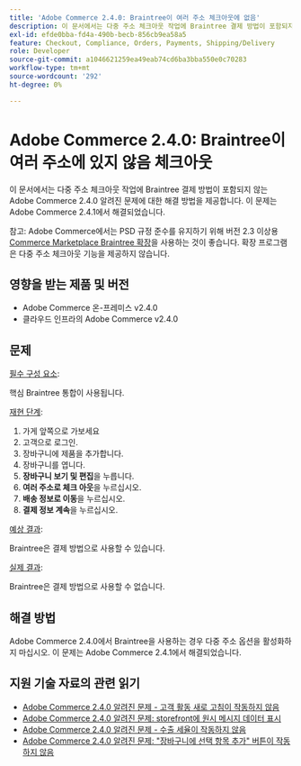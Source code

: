 ```yaml
---
title: 'Adobe Commerce 2.4.0: Braintree이 여러 주소 체크아웃에 없음'
description: 이 문서에서는 다중 주소 체크아웃 작업에 Braintree 결제 방법이 포함되지 않는 Adobe Commerce 2.4.0 알려진 문제에 대한 해결 방법을 제공합니다. 이 문제는 Adobe Commerce 2.4.1에서 해결되었습니다.
exl-id: efde0bba-fd4a-490b-becb-856cb9ea58a5
feature: Checkout, Compliance, Orders, Payments, Shipping/Delivery
role: Developer
source-git-commit: a1046621259ea49eab74cd6ba3bba550e0c70283
workflow-type: tm+mt
source-wordcount: '292'
ht-degree: 0%

---
```


# Adobe Commerce 2.4.0: Braintree이 여러 주소에 있지 않음 체크아웃

이 문서에서는 다중 주소 체크아웃 작업에 Braintree 결제 방법이 포함되지 않는 Adobe Commerce 2.4.0 알려진 문제에 대한 해결 방법을 제공합니다. 이 문제는 Adobe Commerce 2.4.1에서 해결되었습니다.

참고: Adobe Commerce에서는 PSD 규정 준수를 유지하기 위해 버전 2.3 이상용 [Commerce Marketplace Braintree 확장](https://marketplace.magento.com/paypal-module-braintree.html)을 사용하는 것이 좋습니다. 확장 프로그램은 다중 주소 체크아웃 기능을 제공하지 않습니다.

## 영향을 받는 제품 및 버전

* Adobe Commerce 온-프레미스 v2.4.0
* 클라우드 인프라의 Adobe Commerce v2.4.0

## 문제

<u>필수 구성 요소</u>:

핵심 Braintree 통합이 사용됩니다.

<u>재현 단계</u>:

1. 가게 앞쪽으로 가보세요
1. 고객으로 로그인.
1. 장바구니에 제품을 추가합니다.
1. 장바구니를 엽니다.
1. **장바구니 보기 및 편집**&#x200B;을 누릅니다.
1. **여러 주소로 체크 아웃**&#x200B;을 누르십시오.
1. **배송 정보로 이동**&#x200B;을 누르십시오.
1. **결제 정보 계속**&#x200B;을 누르십시오.

<u>예상 결과</u>:

Braintree은 결제 방법으로 사용할 수 있습니다.

<u>실제 결과</u>:

Braintree은 결제 방법으로 사용할 수 없습니다.

## 해결 방법

Adobe Commerce 2.4.0에서 Braintree을 사용하는 경우 다중 주소 옵션을 활성화하지 마십시오. 이 문제는 Adobe Commerce 2.4.1에서 해결되었습니다.

## 지원 기술 자료의 관련 읽기

* [Adobe Commerce 2.4.0 알려진 문제 - 고객 활동 새로 고침이 작동하지 않음](/help/troubleshooting/miscellaneous/magento-2-4-0-refresh-on-customer-activities-does-not-work.md)
* [Adobe Commerce 2.4.0 알려진 문제: storefront에 원시 메시지 데이터 표시](/help/troubleshooting/storefront/magento-2-4-0-issue-storefront-raw-message-data-display.md)
* [Adobe Commerce 2.4.0 알려진 문제 - 수출 세율이 작동하지 않음](/help/troubleshooting/miscellaneous/magento-2-4-0-known-issue-export-tax-rates-does-not-work.md)
* [Adobe Commerce 2.4.0 알려진 문제: &quot;장바구니에 선택 항목 추가&quot; 버튼이 작동하지 않음](/help/troubleshooting/miscellaneous/magento-2-4-0-add-selections-to-my-cart-does-not-work.md)
